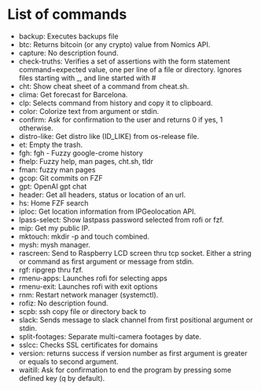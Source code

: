 # List of commands

- backup: Executes backups file
- btc: Returns bitcoin (or any crypto) value from Nomics API.
- capture: No description found.
- check-truths: Verifies a set of assertions with the form statement command=expected value, one per line of a file or directory. Ignores files starting with _, and line started with #
- cht: Show cheat sheet of a command from cheat.sh.
- clima: Get forecast for Barcelona.
- clp: Selects command from history and copy it to clipboard.
- color: Colorize text from argument or stdin.
- confirm: Ask for confirmation to the user and returns 0 if yes, 1 otherwise.
- distro-like: Get distro like (ID_LIKE) from os-release file.
- et: Empty the trash.
- fgh: fgh - Fuzzy google-crome history
- fhelp: Fuzzy help, man pages, cht.sh, tldr
- fman: fuzzy man pages
- gcop: Git commits on FZF
- gpt: OpenAI gpt chat
- header: Get all headers, status or location of an url.
- hs: Home FZF search
- iploc: Get location information from IPGeolocation API.
- lpass-select: Show lastpass password selected from rofi or fzf.
- mip: Get my public IP.
- mktouch: mkdir -p and touch combined.
- mysh: mysh manager.
- rascreen: Send to Raspberry LCD screen thru tcp socket. Either a string or command as first argument or message from stdin.
- rgf: ripgrep thru fzf.
- rmenu-apps: Launches rofi for selecting apps
- rmenu-exit: Launches rofi with exit options
- rnm: Restart network manager (systemctl).
- rofiz: No description found.
- scpb: ssh copy file or directory back to
- slack: Sends message to slack channel from first positional argument or stdin.
- split-footages: Separate multi-camera footages by date.
- sslcc: Checks SSL certificates for domains
- version: returns success if version number as first argument is greater or equals to second argument.
- waitill: Ask for confirmation to end the program by pressing some defined key (q by default).
